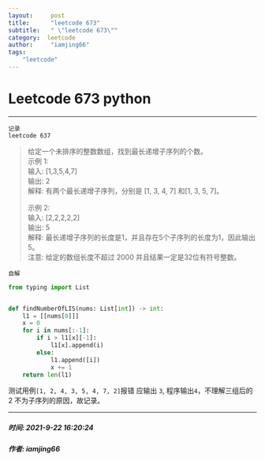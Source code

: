 ```yaml
--- 
layout:     post
title:      "leetcode 673"
subtitle:   " \"leetcode 673\""
category:  leetcode
author:     "iamjing66"
tags:
    "leetcode"
--- 
```

# Leetcode 673 python

<hr>        

`记录`        
`leetcode 637`      
> 给定一个未排序的整数数组，找到最长递增子序列的个数。        
> 示例 1:     
> 输入: [1,3,5,4,7]       
> 输出: 2         
> 解释: 有两个最长递增子序列，分别是 [1, 3, 4, 7] 和[1, 3, 5, 7]。
>       
> 示例 2:     
> 输入: [2,2,2,2,2]       
> 输出: 5         
> 解释: 最长递增子序列的长度是1，并且存在5个子序列的长度为1，因此输出5。        
> 注意: 给定的数组长度不超过 2000 并且结果一定是32位有符号整数。

`自解`
```python
from typing import List


def findNumberOfLIS(nums: List[int]) -> int:
    l1 = [[nums[0]]]
    x = 0
    for i in nums[:-1]:
        if i > l1[x][-1]:
            l1[x].append(i)
        else:
            l1.append([i])
            x += 1
    return len(l1)
```     
测试用例`[1, 2, 4, 3, 5, 4, 7, 2]`报错
应输出 `3`, 程序输出`4`，不理解三组后的 2 不为子序列的原因，故记录。

<hr>        

##### 时间: 2021-9-22 16:20:24
##### 作者: **iamjing66**
